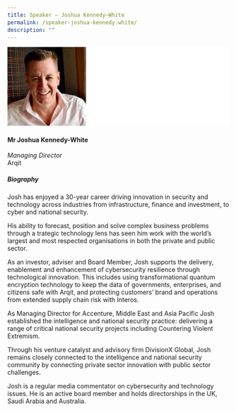 ```yaml
---
title: Speaker – Joshua Kennedy–White
permalink: /speaker-joshua-kennedy-white/
description: ""
---
```

![](/images/Speakers/Joshua%20Kennedy-White.jpg)

#### **Mr Joshua Kennedy-White**

*Managing Director*  
Arqit

##### **Biography**
Josh has enjoyed a 30-year career driving innovation in security and technology across industries from infrastructure, finance and investment, to cyber and national security.

His ability to forecast, position and solve complex business problems through a trategic technology lens has seen him work with the world’s largest and most respected organisations in both the private and public sector.

As an investor, adviser and Board Member, Josh supports the delivery, enablement and enhancement of cybersecurity resilience through technological innovation. This includes using transformational quantum encryption technology to keep the data of governments, enterprises, and citizens safe with Arqit, and protecting customers’ brand and operations from extended supply chain risk with Interos.

As Managing Director for Accenture, Middle East and Asia Pacific Josh established the intelligence and national security practice: delivering a range of critical national security projects including Countering Violent Extremism.

Through his venture catalyst and advisory firm DivisionX Global, Josh remains closely connected to the intelligence and national security community by connecting private sector innovation with public sector challenges.

Josh is a regular media commentator on cybersecurity and technology issues. He is an active board member and holds directorships in the UK, Saudi Arabia and Australia.